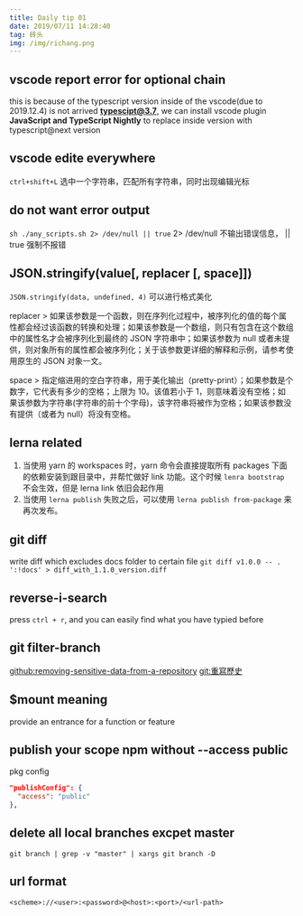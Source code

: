 ```yaml
---
title: Daily tip 01
date: 2019/07/11 14:28:40
tag: 砖头
img: /img/richang.png
---
```


## vscode report error for optional chain

this is because of the typescript version inside of the vscode(due to 2019.12.4) is not arrived **typescipt@3.7**, we can install vscode plugin **JavaScript and TypeScript Nightly** to replace inside version with typescript@next version

## vscode edite everywhere

`ctrl+shift+L`
选中一个字符串，匹配所有字符串，同时出现编辑光标

## do not want error output

`sh ./any_scripts.sh 2> /dev/null || true`
2> /dev/null 不输出错误信息， || true 强制不报错

## JSON.stringify(value[, replacer [, space]])

`JSON.stringify(data, undefined, 4)` 可以进行格式美化

replacer > 如果该参数是一个函数，则在序列化过程中，被序列化的值的每个属性都会经过该函数的转换和处理；如果该参数是一个数组，则只有包含在这个数组中的属性名才会被序列化到最终的 JSON 字符串中；如果该参数为 null 或者未提供，则对象所有的属性都会被序列化；关于该参数更详细的解释和示例，请参考使用原生的 JSON 对象一文。

space > 指定缩进用的空白字符串，用于美化输出（pretty-print）；如果参数是个数字，它代表有多少的空格；上限为 10。该值若小于 1，则意味着没有空格；如果该参数为字符串(字符串的前十个字母)，该字符串将被作为空格；如果该参数没有提供（或者为 null）将没有空格。

## lerna related

1. 当使用 yarn 的 workspaces 时，yarn 命令会直接提取所有 packages 下面的依赖安装到跟目录中，并帮忙做好 link 功能。这个时候 `lenra bootstrap` 不会生效，但是 lerna link 依旧会起作用
2. 当使用 `lerna publish` 失败之后，可以使用 `lerna publish from-package` 来再次发布。

## git diff

write diff which excludes docs folder to certain file `git diff v1.0.0 -- . ':!docs' > diff_with_1.1.0_version.diff`

## reverse-i-search

press `ctrl + r`, and you can easily find what you have typied before

## git filter-branch

[github:removing-sensitive-data-from-a-repository](https://help.github.com/en/articles/removing-sensitive-data-from-a-repository)
[git:重寫歷史](https://git-scm.com/book/zh/v1/Git-%E5%B7%A5%E5%85%B7-%E9%87%8D%E5%86%99%E5%8E%86%E5%8F%B2)

## \$mount meaning

provide an entrance for a function or feature

## publish your scope npm without --access public

pkg config

```json
"publishConfig": {
  "access": "public"
},
```

## delete all local branches excpet master

`git branch | grep -v "master" | xargs git branch -D`

## url format

`<scheme>://<user>:<password>@<host>:<port>/<url-path>`
